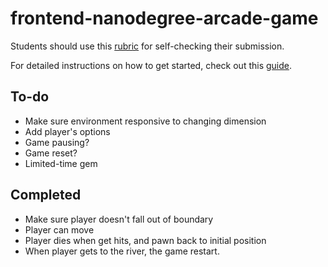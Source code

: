 frontend-nanodegree-arcade-game
===============================

Students should use this [rubric](https://www.udacity.com/course/viewer/#!/c-nd001/l-2696458597/m-2687128535) for self-checking their submission.

For detailed instructions on how to get started, check out this [guide](https://docs.google.com/document/d/1v01aScPjSWCCWQLIpFqvg3-vXLH2e8_SZQKC8jNO0Dc/pub?embedded=true).

## To-do
* Make sure environment responsive to changing dimension
* Add player's options
* Game pausing?
* Game reset?
* Limited-time gem
## Completed
* Make sure player doesn't fall out of boundary
* Player can move
* Player dies when get hits, and pawn back to initial position
* When player gets to the river, the game restart.

